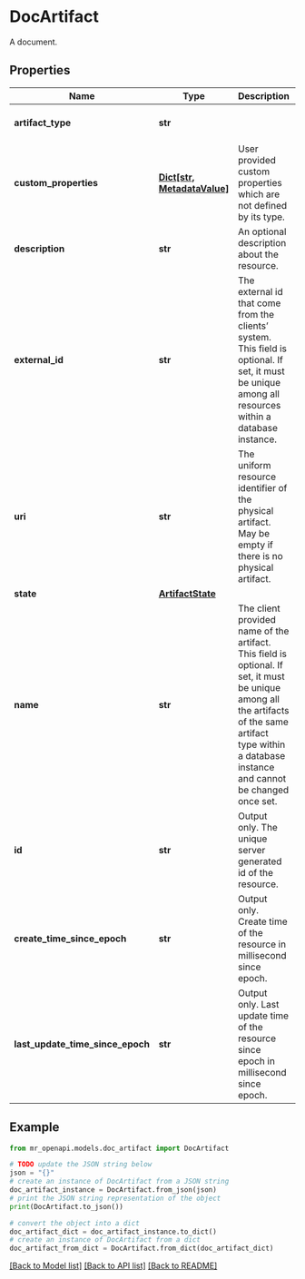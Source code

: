 # DocArtifact

A document.

## Properties

Name | Type | Description | Notes
------------ | ------------- | ------------- | -------------
**artifact_type** | **str** |  | [default to 'doc-artifact']
**custom_properties** | [**Dict[str, MetadataValue]**](MetadataValue.md) | User provided custom properties which are not defined by its type. | [optional] 
**description** | **str** | An optional description about the resource. | [optional] 
**external_id** | **str** | The external id that come from the clients’ system. This field is optional. If set, it must be unique among all resources within a database instance. | [optional] 
**uri** | **str** | The uniform resource identifier of the physical artifact. May be empty if there is no physical artifact. | [optional] 
**state** | [**ArtifactState**](ArtifactState.md) |  | [optional] 
**name** | **str** | The client provided name of the artifact. This field is optional. If set, it must be unique among all the artifacts of the same artifact type within a database instance and cannot be changed once set. | [optional] 
**id** | **str** | Output only. The unique server generated id of the resource. | [optional] [readonly] 
**create_time_since_epoch** | **str** | Output only. Create time of the resource in millisecond since epoch. | [optional] [readonly] 
**last_update_time_since_epoch** | **str** | Output only. Last update time of the resource since epoch in millisecond since epoch. | [optional] [readonly] 

## Example

```python
from mr_openapi.models.doc_artifact import DocArtifact

# TODO update the JSON string below
json = "{}"
# create an instance of DocArtifact from a JSON string
doc_artifact_instance = DocArtifact.from_json(json)
# print the JSON string representation of the object
print(DocArtifact.to_json())

# convert the object into a dict
doc_artifact_dict = doc_artifact_instance.to_dict()
# create an instance of DocArtifact from a dict
doc_artifact_from_dict = DocArtifact.from_dict(doc_artifact_dict)
```
[[Back to Model list]](../README.md#documentation-for-models) [[Back to API list]](../README.md#documentation-for-api-endpoints) [[Back to README]](../README.md)


